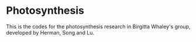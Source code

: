 # Photosynthesis
This is the codes for the photosynthesis research in Birgitta Whaley's group, developed by Herman, Song and Lu.
